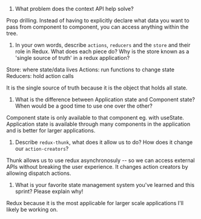 1. What problem does the context API help solve?

Prop drilling. Instead of having to explicitly declare what data you want to pass from component to component, you can access anything within the tree. 

1. In your own words, describe `actions`, `reducers` and the `store` and their role in Redux. What does each piece do? Why is the store known as a 'single source of truth' in a redux application?

Store: where state/data lives
Actions: run functions to change state
Reducers: hold action calls

It is the single source of truth because it is the object that holds all state.


1. What is the difference between Application state and Component state? When would be a good time to use one over the other?

Component state is only available to that component eg. with useState. Application state is available through many components in the application and is better for larger applications. 

1. Describe `redux-thunk`, what does it allow us to do? How does it change our `action-creators`?

Thunk allows us to use redux asynchronosuly -- so we can access external APIs without breaking the user experience. It changes action creators by allowing dispatch actions.

1. What is your favorite state management system you've learned and this sprint? Please explain why!

 Redux because it is the most applicable for larger scale applications I'll likely be working on. 